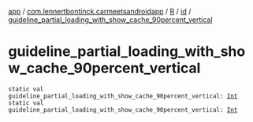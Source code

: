 [app](../../../index.md) / [com.lennertbontinck.carmeetsandroidapp](../../index.md) / [R](../index.md) / [id](index.md) / [guideline_partial_loading_with_show_cache_90percent_vertical](./guideline_partial_loading_with_show_cache_90percent_vertical.md)

# guideline_partial_loading_with_show_cache_90percent_vertical

`static val guideline_partial_loading_with_show_cache_90percent_vertical: `[`Int`](https://kotlinlang.org/api/latest/jvm/stdlib/kotlin/-int/index.html)
`static val guideline_partial_loading_with_show_cache_90percent_vertical: `[`Int`](https://kotlinlang.org/api/latest/jvm/stdlib/kotlin/-int/index.html)